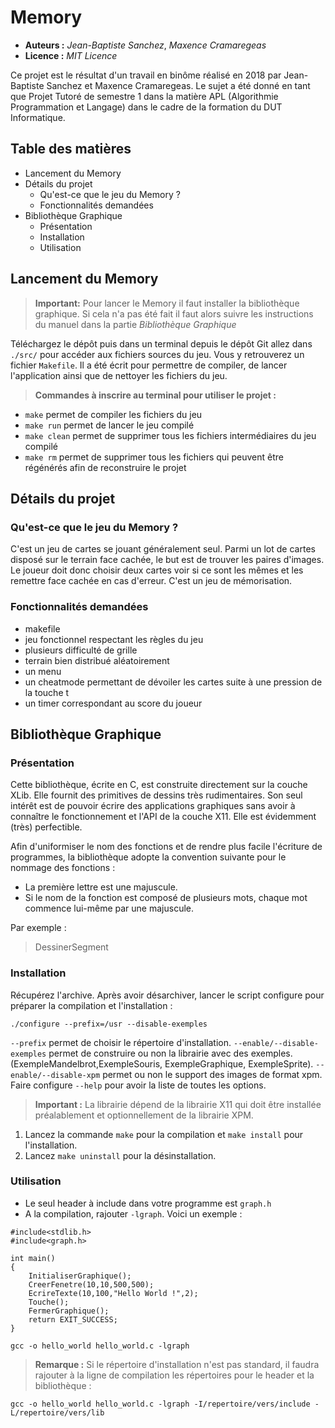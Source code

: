 # Memory
- **Auteurs :** *Jean-Baptiste Sanchez*, *Maxence Cramaregeas*
- **Licence :** *MIT Licence*

Ce projet est le résultat d'un travail en binôme réalisé en 2018 par Jean-Baptiste Sanchez et Maxence Cramaregeas.
Le sujet a été donné en tant que Projet Tutoré de semestre 1 dans la matière APL (Algorithmie Programmation et Langage) dans le cadre de la formation du DUT Informatique.

## Table des matières
- Lancement du Memory
- Détails du projet
  - Qu'est-ce que le jeu du Memory ?
  - Fonctionnalités demandées
- Bibliothèque Graphique
  - Présentation
  - Installation
  - Utilisation

## Lancement du Memory
> **Important:** Pour lancer le Memory il faut installer la bibliothèque graphique. Si cela n'a pas été fait il faut alors suivre les instructions du manuel dans la partie *Bibliothèque Graphique*

Téléchargez le dépôt puis dans un terminal depuis le dépôt Git allez dans `./src/` pour accéder aux fichiers sources du jeu. Vous y retrouverez un fichier `Makefile`. Il a été écrit pour permettre de compiler, de lancer l'application ainsi que de nettoyer les fichiers du jeu.

>**Commandes à inscrire au terminal pour utiliser le projet :**
- `make` permet de compiler les fichiers du jeu
- `make run` permet de lancer le jeu compilé
- `make clean` permet de supprimer tous les fichiers intermédiaires du jeu compilé
- `make rm` permet de supprimer tous les fichiers qui peuvent être régénérés afin de reconstruire le projet

## Détails du projet
### Qu'est-ce que le jeu du Memory ?
C'est un jeu de cartes se jouant généralement seul. Parmi un lot de cartes disposé sur le terrain face cachée, le but est de trouver les paires d'images. Le joueur doit donc choisir deux cartes voir si ce sont les mêmes et les remettre face cachée en cas d'erreur. C'est un jeu de mémorisation.

### Fonctionnalités demandées
- makefile
- jeu fonctionnel respectant les règles du jeu
- plusieurs difficulté de grille
- terrain bien distribué aléatoirement
- un menu
- un cheatmode permettant de dévoiler les cartes suite à une pression de la touche t
- un timer correspondant au score du joueur


## Bibliothèque Graphique
### Présentation
Cette bibliothèque, écrite en C, est construite directement sur la couche XLib. Elle fournit des primitives de dessins très rudimentaires. Son seul intérêt est de pouvoir écrire des applications graphiques sans avoir à connaître le fonctionnement et l'API de la couche X11. Elle est évidemment (très) perfectible.

Afin d'uniformiser le nom des fonctions et de rendre plus facile l'écriture de programmes, la bibliothèque adopte la convention suivante pour le nommage des fonctions :

- La première lettre est une majuscule.
- Si le nom de la fonction est composé de plusieurs mots, chaque mot commence lui-même par une majuscule.

Par exemple :
> DessinerSegment

### Installation

Récupérez l'archive. Après avoir désarchiver, lancer le script configure pour préparer la compilation et l'installation :

`./configure --prefix=/usr --disable-exemples`

`--prefix` permet de choisir le répertoire d'installation. `--enable/--disable-exemples` permet de construire ou non la librairie avec des exemples. (ExempleMandelbrot,ExempleSouris, ExempleGraphique, ExempleSprite). `--enable/--disable-xpm` permet ou non le support des images de format xpm.
Faire configure `--help` pour avoir la liste de toutes les options.

> **Important :** La librairie dépend de la librairie X11 qui doit être installée préalablement et optionnellement de la librairie XPM.

1. Lancez la commande `make` pour la compilation et `make install` pour l'installation.
2. Lancez `make uninstall` pour la désinstallation.


### Utilisation

- Le seul header à include dans votre programme est
`graph.h`
- A la compilation, rajouter `-lgraph`.
Voici un exemple :

```
#include<stdlib.h>
#include<graph.h>

int main()
{
    InitialiserGraphique();
    CreerFenetre(10,10,500,500);
    EcrireTexte(10,100,"Hello World !",2);
    Touche();
    FermerGraphique();
    return EXIT_SUCCESS;
}
```

`gcc -o hello_world hello_world.c -lgraph`

> **Remarque :** Si le répertoire d'installation n'est pas standard, il faudra rajouter à la ligne de compilation les répertoires pour le header et la bibliothèque :

`gcc -o hello_world hello_world.c -lgraph -I/repertoire/vers/include -L/repertoire/vers/lib`
